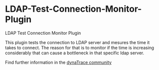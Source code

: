 # LDAP-Test-Connection-Monitor-Plugin
LDAP Test Connection Monitor Plugin

This plugin tests the connection to LDAP server and mesures the time it takes to connect.
The reason for that is to monitor if the time is increasing considerably that can cause  a bottleneck in that specific ldap server.

Find further information in the [dynaTrace community](https://community.dynatrace.com/community/display/DL/LDAP+Test+Connection+Monitor+Plugin)

